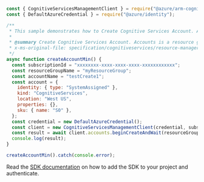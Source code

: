 ```javascript
const { CognitiveServicesManagementClient } = require("@azure/arm-cognitiveservices");
const { DefaultAzureCredential } = require("@azure/identity");

/**
 * This sample demonstrates how to Create Cognitive Services Account. Accounts is a resource group wide resource type. It holds the keys for developer to access intelligent APIs. It's also the resource type for billing.
 *
 * @summary Create Cognitive Services Account. Accounts is a resource group wide resource type. It holds the keys for developer to access intelligent APIs. It's also the resource type for billing.
 * x-ms-original-file: specification/cognitiveservices/resource-manager/Microsoft.CognitiveServices/stable/2022-03-01/examples/CreateAccountMin.json
 */
async function createAccountMin() {
  const subscriptionId = "xxxxxxxx-xxxx-xxxx-xxxx-xxxxxxxxxxxx";
  const resourceGroupName = "myResourceGroup";
  const accountName = "testCreate1";
  const account = {
    identity: { type: "SystemAssigned" },
    kind: "CognitiveServices",
    location: "West US",
    properties: {},
    sku: { name: "S0" },
  };
  const credential = new DefaultAzureCredential();
  const client = new CognitiveServicesManagementClient(credential, subscriptionId);
  const result = await client.accounts.beginCreateAndWait(resourceGroupName, accountName, account);
  console.log(result);
}

createAccountMin().catch(console.error);
```

Read the [SDK documentation](https://github.com/Azure/azure-sdk-for-js/blob/%40azure%2Farm-cognitiveservices_7.2.0/sdk/cognitiveservices/arm-cognitiveservices/README.md) on how to add the SDK to your project and authenticate.
